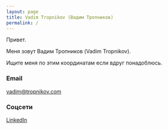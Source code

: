 ```yaml
---
layout: page
title: Vadim Tropnikov (Вадим Тропников)
permalink: /
---
```


<p>
Привет.
</p><p>
Меня зовут Вадим Тропников (Vadim Tropnikov).
</p>
        
Ищите меня по этим координатам если вдруг понадоблюсь.

### Email

[vadim@tropnikov.com](mailto:vadim@tropnikov.com)

### Соцсети

[LinkedIn](https://www.linkedin.com/in/tropnikov)

<br/><br/><br/><br/>
<br/><br/><br/><br/>
